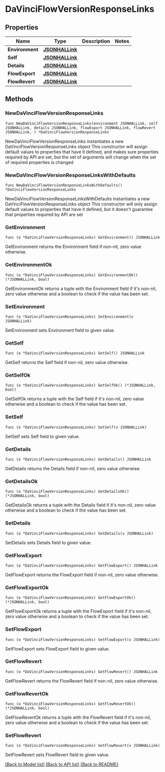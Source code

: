# DaVinciFlowVersionResponseLinks

## Properties

Name | Type | Description | Notes
------------ | ------------- | ------------- | -------------
**Environment** | [**JSONHALLink**](JSONHALLink.md) |  | 
**Self** | [**JSONHALLink**](JSONHALLink.md) |  | 
**Details** | [**JSONHALLink**](JSONHALLink.md) |  | 
**FlowExport** | [**JSONHALLink**](JSONHALLink.md) |  | 
**FlowRevert** | [**JSONHALLink**](JSONHALLink.md) |  | 

## Methods

### NewDaVinciFlowVersionResponseLinks

`func NewDaVinciFlowVersionResponseLinks(environment JSONHALLink, self JSONHALLink, details JSONHALLink, flowExport JSONHALLink, flowRevert JSONHALLink, ) *DaVinciFlowVersionResponseLinks`

NewDaVinciFlowVersionResponseLinks instantiates a new DaVinciFlowVersionResponseLinks object
This constructor will assign default values to properties that have it defined,
and makes sure properties required by API are set, but the set of arguments
will change when the set of required properties is changed

### NewDaVinciFlowVersionResponseLinksWithDefaults

`func NewDaVinciFlowVersionResponseLinksWithDefaults() *DaVinciFlowVersionResponseLinks`

NewDaVinciFlowVersionResponseLinksWithDefaults instantiates a new DaVinciFlowVersionResponseLinks object
This constructor will only assign default values to properties that have it defined,
but it doesn't guarantee that properties required by API are set

### GetEnvironment

`func (o *DaVinciFlowVersionResponseLinks) GetEnvironment() JSONHALLink`

GetEnvironment returns the Environment field if non-nil, zero value otherwise.

### GetEnvironmentOk

`func (o *DaVinciFlowVersionResponseLinks) GetEnvironmentOk() (*JSONHALLink, bool)`

GetEnvironmentOk returns a tuple with the Environment field if it's non-nil, zero value otherwise
and a boolean to check if the value has been set.

### SetEnvironment

`func (o *DaVinciFlowVersionResponseLinks) SetEnvironment(v JSONHALLink)`

SetEnvironment sets Environment field to given value.


### GetSelf

`func (o *DaVinciFlowVersionResponseLinks) GetSelf() JSONHALLink`

GetSelf returns the Self field if non-nil, zero value otherwise.

### GetSelfOk

`func (o *DaVinciFlowVersionResponseLinks) GetSelfOk() (*JSONHALLink, bool)`

GetSelfOk returns a tuple with the Self field if it's non-nil, zero value otherwise
and a boolean to check if the value has been set.

### SetSelf

`func (o *DaVinciFlowVersionResponseLinks) SetSelf(v JSONHALLink)`

SetSelf sets Self field to given value.


### GetDetails

`func (o *DaVinciFlowVersionResponseLinks) GetDetails() JSONHALLink`

GetDetails returns the Details field if non-nil, zero value otherwise.

### GetDetailsOk

`func (o *DaVinciFlowVersionResponseLinks) GetDetailsOk() (*JSONHALLink, bool)`

GetDetailsOk returns a tuple with the Details field if it's non-nil, zero value otherwise
and a boolean to check if the value has been set.

### SetDetails

`func (o *DaVinciFlowVersionResponseLinks) SetDetails(v JSONHALLink)`

SetDetails sets Details field to given value.


### GetFlowExport

`func (o *DaVinciFlowVersionResponseLinks) GetFlowExport() JSONHALLink`

GetFlowExport returns the FlowExport field if non-nil, zero value otherwise.

### GetFlowExportOk

`func (o *DaVinciFlowVersionResponseLinks) GetFlowExportOk() (*JSONHALLink, bool)`

GetFlowExportOk returns a tuple with the FlowExport field if it's non-nil, zero value otherwise
and a boolean to check if the value has been set.

### SetFlowExport

`func (o *DaVinciFlowVersionResponseLinks) SetFlowExport(v JSONHALLink)`

SetFlowExport sets FlowExport field to given value.


### GetFlowRevert

`func (o *DaVinciFlowVersionResponseLinks) GetFlowRevert() JSONHALLink`

GetFlowRevert returns the FlowRevert field if non-nil, zero value otherwise.

### GetFlowRevertOk

`func (o *DaVinciFlowVersionResponseLinks) GetFlowRevertOk() (*JSONHALLink, bool)`

GetFlowRevertOk returns a tuple with the FlowRevert field if it's non-nil, zero value otherwise
and a boolean to check if the value has been set.

### SetFlowRevert

`func (o *DaVinciFlowVersionResponseLinks) SetFlowRevert(v JSONHALLink)`

SetFlowRevert sets FlowRevert field to given value.



[[Back to Model list]](../README.md#documentation-for-models) [[Back to API list]](../README.md#documentation-for-api-endpoints) [[Back to README]](../README.md)


